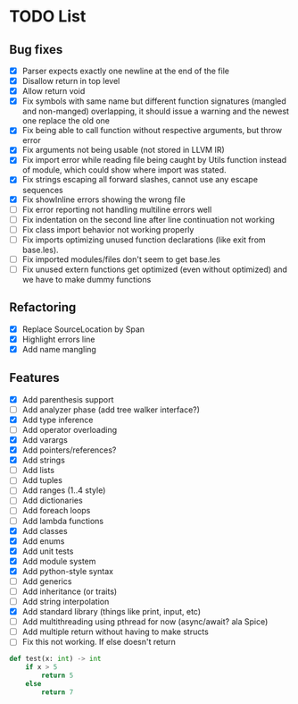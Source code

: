 # TODO List

## Bug fixes
- [x] Parser expects exactly one newline at the end of the file
- [x] Disallow return in top level
- [x] Allow return void
- [x] Fix symbols with same name but different function signatures (mangled and non-manged) overlapping, it should issue a warning and the newest one replace the old one
- [x] Fix being able to call function without respective arguments, but throw error
- [x] Fix arguments not being usable (not stored in LLVM IR)
- [x] Fix import error while reading file being caught by Utils function instead of module, which could show where import was stated.
- [x] Fix strings escaping all forward slashes, cannot use any escape sequences
- [x] Fix showInline errors showing the wrong file
- [ ] Fix error reporting not handling multiline errors well
- [ ] Fix indentation on the second line after line continuation not working
- [ ] Fix class import behavior not working properly
- [ ] Fix imports optimizing unused function declarations (like exit from base.les).
- [ ] Fix imported modules/files don't seem to get base.les
- [ ] Fix unused extern functions get optimized (even without optimized) and we have to make dummy functions

## Refactoring
- [x] Replace SourceLocation by Span
- [x] Highlight errors line
- [x] Add name mangling

## Features
- [x] Add parenthesis support
- [ ] Add analyzer phase (add tree walker interface?)
- [x] Add type inference
- [ ] Add operator overloading
- [x] Add varargs
- [x] Add pointers/references?
- [x] Add strings
- [ ] Add lists
- [ ] Add tuples
- [ ] Add ranges (1..4 style)
- [ ] Add dictionaries
- [ ] Add foreach loops
- [ ] Add lambda functions
- [x] Add classes
- [x] Add enums
- [x] Add unit tests
- [x] Add module system
- [x] Add python-style syntax
- [ ] Add generics
- [ ] Add inheritance (or traits)
- [ ] Add string interpolation
- [x] Add standard library (things like print, input, etc)
- [ ] Add multithreading using pthread for now (async/await? ala Spice)
- [ ] Add multiple return without having to make structs
- [ ] Fix this not working. If else doesn't return 
```python
def test(x: int) -> int
    if x > 5
        return 5
    else
        return 7
```